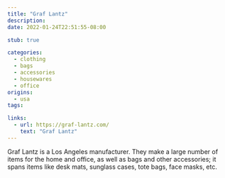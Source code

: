 ```yaml
---
title: "Graf Lantz"
description:
date: 2022-01-24T22:51:55-08:00

stub: true

categories:
  - clothing
  - bags
  - accessories
  - housewares
  - office
origins:
  - usa
tags:

links:
  - url: https://graf-lantz.com/
    text: "Graf Lantz"
---
```


Graf Lantz is a Los Angeles manufacturer. They make a large number of items for
the home and office, as well as bags and other accessories; it spans items like
desk mats, sunglass cases, tote bags, face masks, etc.
